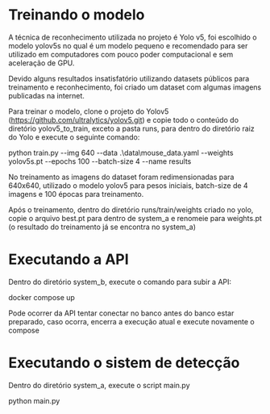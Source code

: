 # Treinando o modelo

A técnica de reconhecimento utilizada no projeto é Yolo v5, foi escolhido o modelo yolov5s no qual é um modelo pequeno e recomendado para ser utilizado em computadores com pouco poder computacional e sem aceleração de GPU.

Devido alguns resultados insatisfatório utilizando datasets públicos para treinamento e reconhecimento, foi criado um dataset com algumas imagens publicadas na internet.

Para treinar o modelo, clone o projeto do Yolov5 (https://github.com/ultralytics/yolov5.git) e copie todo o conteúdo do diretório yolov5_to_train, exceto a pasta runs, para dentro do diretório raiz do Yolo e execute o seguinte comando:

python train.py --img 640  --data .\data\mouse_data.yaml --weights yolov5s.pt --epochs 100 --batch-size 4 --name results

No treinamento as imagens do dataset foram redimensionadas para 640x640, utilizado o modelo yolov5 para pesos iniciais, batch-size de 4 imagens e 100 épocas para treinamento.

Após o treinamento, dentro do diretório runs/train/weights criado no yolo, copie o arquivo best.pt para dentro de system_a e renomeie para weights.pt (o resultado do treinamento já se encontra no system_a)

# Executando a API

Dentro do diretório system_b, execute o comando para subir a API:

docker compose up

Pode ocorrer da API tentar conectar no banco antes do banco estar preparado, caso ocorra, encerra a execução atual e execute novamente o compose

# Executando o sistem de detecção

Dentro do diretório system_a, execute o script main.py

python main.py


